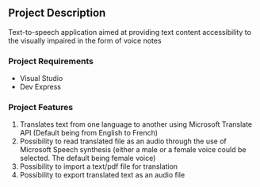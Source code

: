## Project Description
Text-to-speech application aimed at providing text content accessibility to the visually impaired in the form of voice notes

### Project Requirements
- Visual Studio
- Dev Express
### Project Features
1. Translates text from one language to another using Microsoft Translate API (Default being from English to French)
2. Possibility to read translated file as an audio through the use of Microsoft Speech synthesis (either a male or a female voice could be selected. The default being female voice)
3. Possibility to import a text/pdf file for translation
4. Possibility to export translated text as an audio file
